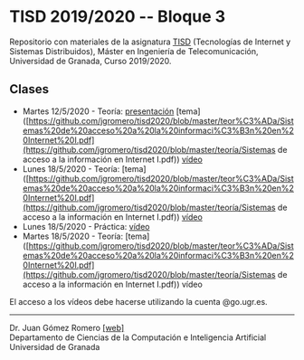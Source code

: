 # TISD 2019/2020 -- Bloque 3
Repositorio con materiales de la asignatura [TISD](https://masteres.ugr.es/telecomunicacion/pages/info_academica/guias_docentes_2019_2020/tecnologiasdeinternetysistemasdistribuidos) (Tecnologías de Internet y Sistemas Distribuidos), Máster en Ingeniería de Telecomunicación, Universidad de Granada, Curso 2019/2020.

## Clases

- Martes 12/5/2020 - Teoría: [presentación]([https://github.com/jgromero/tisd2020/blob/master/teor%C3%ADa/Presentaci%C3%B3n.pdf](https://github.com/jgromero/tisd2020/blob/master/teoría/Presentación.pdf)) [tema]([https://github.com/jgromero/tisd2020/blob/master/teor%C3%ADa/Sistemas%20de%20acceso%20a%20la%20informaci%C3%B3n%20en%20Internet%20I.pdf](https://github.com/jgromero/tisd2020/blob/master/teoría/Sistemas de acceso a la información en Internet I.pdf)) [vídeo](https://drive.google.com/file/d/1eSG-jrni9kSpgNMVlGz6PzQC3Z8rqbAD/view?usp=sharing) 
- Lunes 18/5/2020 - Teoría: [tema]([https://github.com/jgromero/tisd2020/blob/master/teor%C3%ADa/Sistemas%20de%20acceso%20a%20la%20informaci%C3%B3n%20en%20Internet%20I.pdf](https://github.com/jgromero/tisd2020/blob/master/teoría/Sistemas de acceso a la información en Internet I.pdf)) [vídeo](https://drive.google.com/file/d/1PLQOfUwiDIr3i7bguvL5fbn1uYJMZPPk/view?usp=sharing)
- Lunes 18/5/2020 - Práctica: [vídeo](https://drive.google.com/open?id=1-wV-UE1IAnxcEiYfYi0FLiUOIvinVEVm) 
- Martes 18/5/2020 - Teoría:  [tema]([https://github.com/jgromero/tisd2020/blob/master/teor%C3%ADa/Sistemas%20de%20acceso%20a%20la%20informaci%C3%B3n%20en%20Internet%20I.pdf](https://github.com/jgromero/tisd2020/blob/master/teoría/Sistemas de acceso a la información en Internet I.pdf)) vídeo

El acceso a los vídeos debe hacerse utilizando la cuenta @go.ugr.es.

<hr/>

Dr. Juan Gómez Romero [[web]](http://decsai.ugr.es/~jgomez) </br>
Departamento de Ciencias de la Computación e Inteligencia Artificial </br>
Universidad de Granada </br>